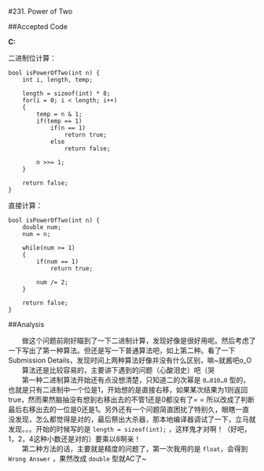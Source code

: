 #231. Power of Two

##Accepted Code

**C:**

二进制位计算：

	bool isPowerOfTwo(int n) {
	    int i, length, temp;
	    
	    length = sizeof(int) * 8;
	    for(i = 0; i < length; i++)
	    {
	        temp = n & 1;
	        if(temp == 1)
	            if(n == 1)
	                return true;
	            else
	                return false;
	                
	        n >>= 1;
	    }
	    
	    return false;
	}

直接计算：

	bool isPowerOfTwo(int n) {
	    double num;
	    num = n;
	    
	    while(num >= 1)
	    {
	        if(num == 1)
	            return true;
	        
	        num /= 2;
	    }
	    
	    return false;
	}

##Analysis

　　做这个问题前刚好瞄到了一下二进制计算，发现好像是很好用呢。然后考虑了一下写出了第一种算法。但还是写一下普通算法吧，如上第二种。看了一下Submission Details，发现时间上两种算法好像并没有什么区别，嘛~就酱吧o_O  
　　算法还是比较容易的，主要讲下遇到的问题（心酸泪史）吧（哭  
　　第一种二进制算法开始还有点没想清楚，只知道二的次幂是 `0…010…0` 型的，也就是只有二进制中一个位是1，开始想的是直接右移，如果某次结果为1则返回true，然而果然脑抽没有想到右移出去的不管1还是0都没有了= = 所以改成了判断最后右移出去的一位是0还是1。另外还有一个问题简直困扰了特别久，眼瞎一直没发现，怎么都觉得是对的，最后祭出大杀器，那本地编译器调试了一下，立马就发现。。。开始的时候写的是 `length = sizeof(int);` ，这样鬼才对啊！（好吧，1，2，4这种小数还是对的）要乘以8啊亲！  
　　第二种方法的话，主要就是精度的问题了，第一次我用的是 `float`，会得到 `Wrong Answer` ，果然改成 `double` 型就AC了~